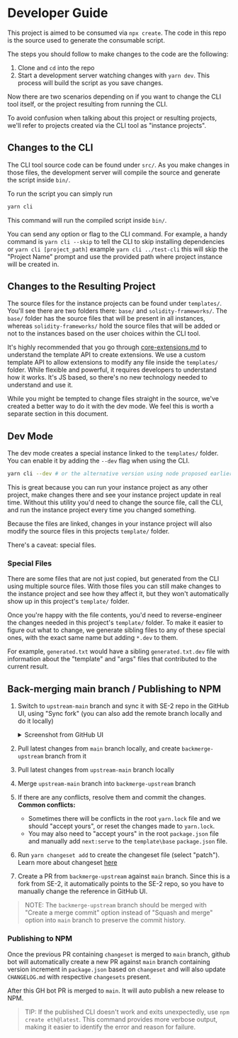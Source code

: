 # Developer Guide

This project is aimed to be consumed via `npx create`. The code in this repo is the source used to generate the consumable script.

The steps you should follow to make changes to the code are the following:

1. Clone and `cd` into the repo
2. Start a development server watching changes with `yarn dev`. This process will build the script as you save changes.

Now there are two scenarios depending on if you want to change the CLI tool itself, or the project resulting from running the CLI.

To avoid confusion when talking about this project or resulting projects, we'll refer to projects created via the CLI tool as "instance projects".

## Changes to the CLI

The CLI tool source code can be found under `src/`. As you make changes in those files, the development server will compile the source and generate the script inside `bin/`.

To run the script you can simply run

```bash
yarn cli
```

This command will run the compiled script inside `bin/`.

You can send any option or flag to the CLI command. For example, a handy command is `yarn cli --skip` to tell the CLI to skip installing dependencies or `yarn cli [project_path]` example `yarn cli ../test-cli` this will skip the "Project Name" prompt and use the provided path where project instance will be created in.

## Changes to the Resulting Project

The source files for the instance projects can be found under `templates/`. You'll see there are two folders there: `base/` and `solidity-frameworks/`. The `base/` folder has the source files that will be present in all instances, whereas `solidity-frameworks/` hold the source files that will be added or not to the instances based on the user choices within the CLI tool.

It's highly recommended that you go through [core-extensions.md](core-extensions.md) to understand the template API to create extensions. We use a custom template API to allow extensions to modify any file inside the `templates/` folder. While flexible and powerful, it requires developers to understand how it works. It's JS based, so there's no new technology needed to understand and use it.

While you might be tempted to change files straight in the source, we've created a better way to do it with the dev mode. We feel this is worth a separate section in this document.

## Dev Mode

The dev mode creates a special instance linked to the `templates/` folder. You can enable it by adding the `--dev` flag when using the CLI.

```bash
yarn cli --dev # or the alternative version using node proposed earlier
```

This is great because you can run your instance project as any other project, make changes there and see your instance project update in real time. Without this utility you'd need to change the source file, call the CLI, and run the instance project every time you changed something.

Because the files are linked, changes in your instance project will also modify the source files in this projects `template/` folder.

There's a caveat: special files.

### Special Files

There are some files that are not just copied, but generated from the CLI using multiple source files. With those files you can still make changes to the instance project and see how they affect it, but they won't automatically show up in this project's `template/` folder.

Once you're happy with the file contents, you'd need to reverse-engineer the changes needed in this project's `template/` folder. To make it easier to figure out what to change, we generate sibling files to any of these special ones, with the exact same name but adding `*.dev` to them.

For example, `generated.txt` would have a sibling `generated.txt.dev` file with information about the "template" and "args" files that contributed to the current result.

## Back-merging main branch / Publishing to NPM

1. Switch to `upstream-main` branch and sync it with SE-2 repo in the GitHub UI, using "Sync fork" (you can also add the remote branch locally and do it locally)
   <details><summary>Screenshot from GitHub UI</summary>

   ![gh-web-ui](https://github.com/scaffold-eth/create-eth/assets/55535804/29cd684d-bdd0-42e7-a3c1-2a6e879e1a75)

   </details>

2. Pull latest changes from `main` branch locally, and create `backmerge-upstream` branch from it
3. Pull latest changes from `upstream-main` branch locally
4. Merge `upstream-main` branch into `backmerge-upstream` branch
5. If there are any conflicts, resolve them and commit the changes. **Common conflicts:**
   - Sometimes there will be conflicts in the root `yarn.lock` file and we should "accept yours", or reset the changes made to `yarn.lock`.
   - You may also need to "accept yours" in the root `package.json` file and manually add `next:serve` to the `template\base` `package.json` file.
6. Run `yarn changeset add` to create the changeset file (select "patch"). Learn more about changeset [here](https://github.com/scaffold-eth/create-eth/blob/main/CONTRIBUTING.md#changeset)
7. Create a PR from `backmerge-upstream` against `main` branch. Since this is a fork from SE-2, it automatically points to the SE-2 repo, so you have to manually change the reference in GitHub UI.

> NOTE: The `backmerge-upstream` branch should be merged with "Create a merge commit" option instead of "Squash and merge" option into `main` branch to preserve the commit history.

### Publishing to NPM

Once the previous PR containing `changeset` is merged to `main` branch, github bot will automatically create a new PR against `main` branch containing version increment in `package.json` based on `changeset` and will also update `CHANGELOG.md` with respective `changesets` present.

After this GH bot PR is merged to `main`. It will auto publish a new release to NPM.

> TIP: If the published CLI doesn't work and exits unexpectedly, use `npm create eth@latest`. This command provides more verbose output, making it easier to identify the error and reason for failure.

